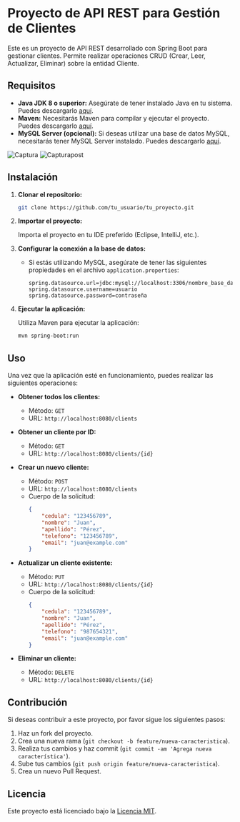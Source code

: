 

# Proyecto de API REST para Gestión de Clientes

Este es un proyecto de API REST desarrollado con Spring Boot para gestionar clientes. Permite realizar operaciones CRUD (Crear, Leer, Actualizar, Eliminar) sobre la entidad Cliente.



## Requisitos

- **Java JDK 8 o superior:** Asegúrate de tener instalado Java en tu sistema. Puedes descargarlo [aquí](https://www.oracle.com/java/technologies/javase-jdk11-downloads.html).
- **Maven:** Necesitarás Maven para compilar y ejecutar el proyecto. Puedes descargarlo [aquí](https://maven.apache.org/download.cgi).
- **MySQL Server (opcional):** Si deseas utilizar una base de datos MySQL, necesitarás tener MySQL Server instalado. Puedes descargarlo [aquí](https://dev.mysql.com/downloads/mysql/).


![Captura](https://github.com/nandojmj/API_REST_Clientes/assets/156966097/0557ffbf-d7d2-4907-9d8f-15ab11d13726)
![Capturapost](https://github.com/nandojmj/API_REST_Clientes/assets/156966097/4e1607ba-cfbb-41d5-9add-a840736b0903)

## Instalación

1. **Clonar el repositorio:**

   ```bash
   git clone https://github.com/tu_usuario/tu_proyecto.git
   ```

2. **Importar el proyecto:**

   Importa el proyecto en tu IDE preferido (Eclipse, IntelliJ, etc.).

3. **Configurar la conexión a la base de datos:**

   - Si estás utilizando MySQL, asegúrate de tener las siguientes propiedades en el archivo `application.properties`:

     ```properties
     spring.datasource.url=jdbc:mysql://localhost:3306/nombre_base_datos
     spring.datasource.username=usuario
     spring.datasource.password=contraseña
     ```

4. **Ejecutar la aplicación:**

   Utiliza Maven para ejecutar la aplicación:

   ```bash
   mvn spring-boot:run
   ```

## Uso

Una vez que la aplicación esté en funcionamiento, puedes realizar las siguientes operaciones:

- **Obtener todos los clientes:** 
  - Método: `GET`
  - URL: `http://localhost:8080/clients`

- **Obtener un cliente por ID:** 
  - Método: `GET`
  - URL: `http://localhost:8080/clients/{id}`

- **Crear un nuevo cliente:** 
  - Método: `POST`
  - URL: `http://localhost:8080/clients`
  - Cuerpo de la solicitud:
    ```json
    {
        "cedula": "123456789",
        "nombre": "Juan",
        "apellido": "Pérez",
        "telefono": "123456789",
        "email": "juan@example.com"
    }
    ```

- **Actualizar un cliente existente:** 
  - Método: `PUT`
  - URL: `http://localhost:8080/clients/{id}`
  - Cuerpo de la solicitud:
    ```json
    {
        "cedula": "123456789",
        "nombre": "Juan",
        "apellido": "Pérez",
        "telefono": "987654321",
        "email": "juan@example.com"
    }
    ```

- **Eliminar un cliente:** 
  - Método: `DELETE`
  - URL: `http://localhost:8080/clients/{id}`

## Contribución

Si deseas contribuir a este proyecto, por favor sigue los siguientes pasos:

1. Haz un fork del proyecto.
2. Crea una nueva rama (`git checkout -b feature/nueva-caracteristica`).
3. Realiza tus cambios y haz commit (`git commit -am 'Agrega nueva característica'`).
4. Sube tus cambios (`git push origin feature/nueva-caracteristica`).
5. Crea un nuevo Pull Request.

## Licencia

Este proyecto está licenciado bajo la [Licencia MIT](https://opensource.org/licenses/MIT).
```
